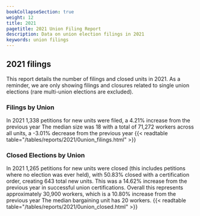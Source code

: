 ```yaml
---
bookCollapseSection: true
weight: 12
title: 2021
pagetitle: 2021 Union Filing Report
description: Data on union election filings in 2021
keywords: union filings
---
```


## 2021 filings

This report details the number of filings and closed units in 2021. As a reminder, we are only showing filings and closures related to single union elections (rare multi-union elections are excluded).

### Filings by Union
In 2021 1,338 petitions for new units were filed, a 4.21% increase from the previous year The median size was 18 with a total of 71,272 workers across all units, a -3.01% decrease from the previous year
{{< readtable table="/tables/reports/2021/0union_filings.html" >}}

### Closed Elections by Union
In 2021 1,265 petitions for new units were closed (this includes petitions where no election was ever held), with 50.83% closed with a certification order, creating 643 total new units. This was a 14.62% increase from the previous year in successful union certifications. Overall this represents approximately 30,900 workers, which is a 10.80% increase from the previous year The median bargaining unit has 20 workers.
{{< readtable table="/tables/reports/2021/0union_closed.html" >}}

